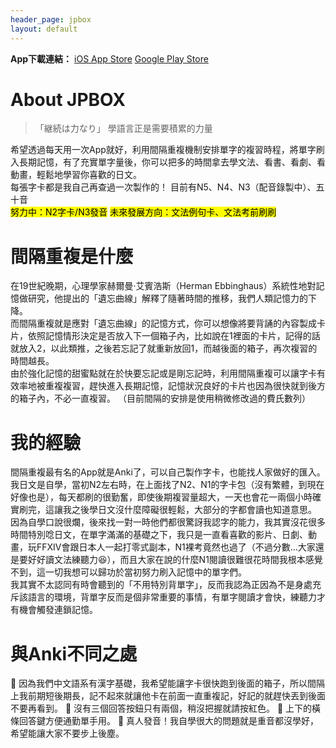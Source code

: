```yaml
---
header_page: jpbox
layout: default
---
```


<b>App下載連結：</b>
[iOS App Store](https://apps.apple.com/tw/app/jpbox/id1597878658)
[Google Play Store](https://play.google.com/store/apps/details?id=com.chundev.tangobox)

# About JPBOX
>「継続は力なり」
>學語言正是需要積累的力量

希望透過每天用一次App就好，利用間隔重複機制安排單字的複習時程，將單字刷入長期記憶，有了充實單字量後，你可以把多的時間拿去學文法、看書、看劇、看動畫，輕鬆地學習你喜歡的日文。  
每張字卡都是我自己再查過一次製作的！
目前有N5、N4、N3（配音錄製中）、五十音  
<mark class="yellow">努力中：N2字卡/N3發音</mark>
<mark class="green">未來發展方向：文法例句卡、文法考前刷刷</mark>


# 間隔重複是什麼
在19世紀晚期，心理學家赫爾曼·艾賓浩斯（Herman Ebbinghaus）系統性地對記憶做研究，他提出的「遺忘曲線」解釋了隨著時間的推移，我們人類記憶力的下降。  
而間隔重複就是應對「遺忘曲線」的記憶方式，你可以想像將要背誦的內容製成卡片，依照記憶情形決定是否放入下一個箱子內，比如說在1裡面的卡片，記得的話就放入2，以此類推，之後若忘記了就重新放回1，而越後面的箱子，再次複習的時間越長。  
由於強化記憶的甜蜜點就在於快要忘記或是剛忘記時，利用間隔重複可以讓字卡有效率地被重複複習，趕快進入長期記憶，記憶狀況良好的卡片也因為很快就到後方的箱子內，不必一直複習。
（目前間隔的安排是使用稍微修改過的費氏數列）
# 我的經驗
間隔重複最有名的App就是Anki了，可以自己製作字卡，也能找人家做好的匯入。我日文是自學，當初N2左右時，在上面找了N2、N1的字卡包（沒有繁體，到現在好像也是），每天都刷的很勤奮，即使後期複習量超大，一天也會花一兩個小時確實刷完，這讓我之後學日文沒什麼障礙很輕鬆，大部分的字都會讀也知道意思。  
因為自學口說很爛，後來找一對一時他們都很驚訝我認字的能力，我其實沒花很多時間特別唸日文，在單字滿滿的基礎之下，我只是一直看喜歡的影片、日劇、動畫，玩FFXIV會跟日本人一起打零式副本，N1裸考竟然也過了（不過分數...大家還是要好好讀文法練聽力😆），而且大家在說的什麼N1閱讀很難很花時間我根本感覺不到，這一切我想可以歸功於當初努力刷入記憶中的單字們。  
我其實不太認同有時會聽到的「不用特別背單字」，反而我認為正因為不是身處充斥該語言的環境，背單字反而是個非常重要的事情，有單字閱讀才會快，練聽力才有機會觸發連鎖記憶。
# 與Anki不同之處
🔸 因為我們中文語系有漢字基礎，我希望能讓字卡很快跑到後面的箱子，所以間隔上我前期短後期長，記不起來就讓他卡在前面一直重複記，好記的就趕快丟到後面不要再看到。 
🔸 沒有三個回答按鈕只有兩個，稍沒把握就請按紅色。 
🔸 上下的橫條回答鍵方便通勤單手用。 
🔸 真人發音！我自學很大的問題就是重音都沒學好，希望能讓大家不要步上後塵。
